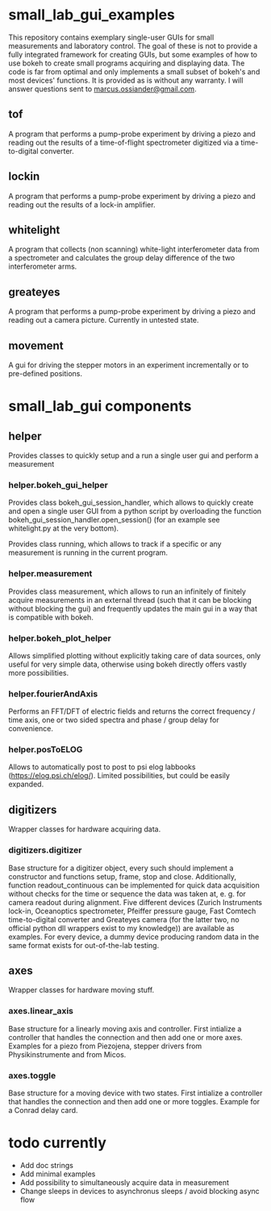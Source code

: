 # small_lab_gui_examples
This repository contains exemplary single-user GUIs for small measurements and laboratory control. The goal of these is not to provide a fully integrated framework for creating GUIs, but some examples of how to use bokeh to create small programs acquiring and displaying data. The code is far from optimal and only implements a small subset of bokeh's and most devices' functions. It is provided as is without any warranty. I will answer questions sent to marcus.ossiander@gmail.com.

## tof
A program that performs a pump-probe experiment by driving a piezo and reading out the results of a time-of-flight spectrometer digitized via a time-to-digital converter.

## lockin
A program that performs a pump-probe experiment by driving a piezo and reading out the results of a lock-in amplifier.

## whitelight
A program that collects (non scanning) white-light interferometer data from a spectrometer and calculates the group delay difference of the two interferometer arms.

## greateyes
A program that performs a pump-probe experiment by driving a piezo and reading out a camera picture. Currently in untested state.

## movement
A gui for driving the stepper motors in an experiment incrementally or to pre-defined positions.

# small_lab_gui components

## helper
Provides classes to quickly setup and a run a single user gui and perform a measurement

### helper.bokeh_gui_helper
Provides class bokeh_gui_session_handler, which allows to quickly create and open a single user GUI from a python script by overloading the function bokeh_gui_session_handler.open_session() (for an example see whitelight.py at the very bottom).

Provides class running, which allows to track if a specific or any measurement is running in the current program.

### helper.measurement
Provides class measurement, which allows to run an infinitely of finitely acquire measurements in an external thread (such that it can be blocking without blocking the gui) and frequently updates the main gui in a way that is compatible with bokeh.

### helper.bokeh_plot_helper
Allows simplified plotting without explicitly taking care of data sources, only useful for very simple data, otherwise using bokeh directly offers vastly more possibilities.

### helper.fourierAndAxis
Performs an FFT/DFT of electric fields and returns the correct frequency / time axis, one or two sided spectra and phase / group delay for convenience.

### helper.posToELOG
Allows to automatically post to post to psi elog labbooks (https://elog.psi.ch/elog/). Limited possibilities, but could be easily expanded.

## digitizers
Wrapper classes for hardware acquiring data.

### digitizers.digitizer
Base structure for a digitizer object, every such should implement a constructor and functions setup, frame, stop and close. Additionally, function readout_continuous can be implemented for quick data acquisition without checks for the time or sequence the data was taken at, e. g. for camera readout during alignment. Five different devices (Zurich Instruments lock-in, Oceanoptics spectrometer, Pfeiffer pressure gauge, Fast Comtech time-to-digital converter and Greateyes camera (for the latter two, no official python dll wrappers exist to my knowledge)) are available as examples. For every device, a dummy device producing random data in the same format exists for out-of-the-lab testing.

## axes
Wrapper classes for hardware moving stuff.

### axes.linear_axis
Base structure for a linearly moving axis and controller. First intialize a controller that handles the connection and then add one or more axes. Examples for a piezo from Piezojena, stepper drivers from Physikinstrumente and from Micos.

### axes.toggle
Base structure for a moving device with two states. First intialize a controller that handles the connection and then add one or more toggles. Example for a Conrad delay card.

# todo currently
* Add doc strings
* Add minimal examples
* Add possibility to simultaneously acquire data in measurement
* Change sleeps in devices to asynchronus sleeps / avoid blocking async flow

